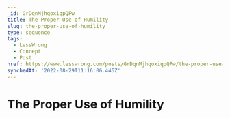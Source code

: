 ```yaml
---
_id: GrDqnMjhqoxiqpQPw
title: The Proper Use of Humility
slug: the-proper-use-of-humility
type: sequence
tags:
  - LessWrong
  - Concept
  - Post
href: https://www.lesswrong.com/posts/GrDqnMjhqoxiqpQPw/the-proper-use-of-humility
synchedAt: '2022-08-29T11:16:06.445Z'
---
```

# The Proper Use of Humility

